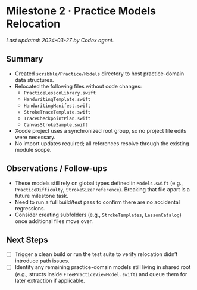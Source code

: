# Milestone 2 · Practice Models Relocation

_Last updated: 2024-03-27 by Codex agent._

## Summary
- Created `scribble/Practice/Models` directory to host practice-domain data structures.
- Relocated the following files without code changes:
  - `PracticeLessonLibrary.swift`
  - `HandwritingTemplate.swift`
  - `HandwritingManifest.swift`
  - `StrokeTraceTemplate.swift`
  - `TraceCheckpointPlan.swift`
  - `CanvasStrokeSample.swift`
- Xcode project uses a synchronized root group, so no project file edits were necessary.
- No import updates required; all references resolve through the existing module scope.

## Observations / Follow-ups
- These models still rely on global types defined in `Models.swift` (e.g., `PracticeDifficulty`, `StrokeSizePreference`). Breaking that file apart is a future milestone task.
- Need to run a full build/test pass to confirm there are no accidental regressions.
- Consider creating subfolders (e.g., `StrokeTemplates`, `LessonCatalog`) once additional files move over.

## Next Steps
- [ ] Trigger a clean build or run the test suite to verify relocation didn’t introduce path issues.
- [ ] Identify any remaining practice-domain models still living in shared root (e.g., structs inside `FreePracticeViewModel.swift`) and queue them for later extraction if applicable.
